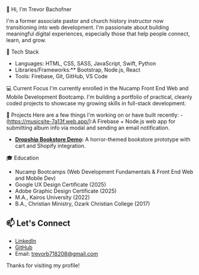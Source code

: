  👋 Hi, I'm Trevor Bachofner

I'm a former associate pastor and church history instructor now transitioning into web development. I'm passionate about building meaningful digital experiences, especially those that help people connect, learn, and grow.

 🧰 Tech Stack
- Languages: HTML, CSS, SASS, JavaScript, Swift, Python
- Libraries/Frameworks:** Bootstrap, Node.js, React
- Tools: Firebase, Git, GitHub, VS Code

 💻 Current Focus
I'm currently enrolled in the Nucamp Front End Web and Mobile Development Bootcamp. I'm building a portfolio of practical, cleanly coded projects to showcase my growing skills in full-stack development.

 🔧 Projects
Here are a few things I'm working on or have built recently:
-(https://musicsite-7a13f.web.app/):A Firebase + Node.js web app for submitting album info via modal and sending an email notification.
- **[Dropship Bookstore Demo](#):** A horror-themed bookstore prototype with cart and Shopify integration.

 🎓 Education
- Nucamp Bootcamps (Web Development Fundamentals & Front End Web and Mobile Dev)
- Google UX Design Certificate (2025)
- Adobe Graphic Design Certificate (2025)
- M.A., Kairos University (2022)
- B.A., Christian Ministry, Ozark Christian College (2017)

## 📫 Let's Connect
- [LinkedIn](https://www.linkedin.com/in/trevorbachofner)
- [GitHub](https://github.com/tbachofner95)
- Email: trevorb718208@gmail.com

Thanks for visiting my profile!
